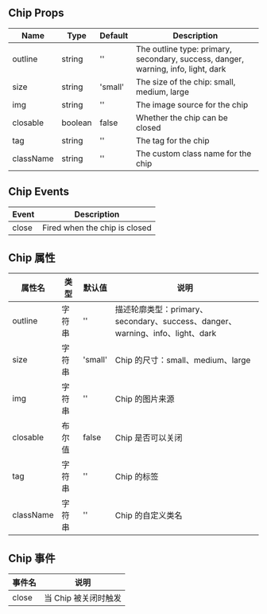 ## Chip Props

| Name      | Type    | Default   | Description                                       |
| --------- | ------- | --------- | ------------------------------------------------- |
| outline   | string  | ''        | The outline type: primary, secondary, success, danger, warning, info, light, dark |
| size      | string  | 'small'   | The size of the chip: small, medium, large       |
| img       | string  | ''        | The image source for the chip                    |
| closable  | boolean | false     | Whether the chip can be closed                    |
| tag       | string  | ''        | The tag for the chip                              |
| className | string  | ''        | The custom class name for the chip                |

## Chip Events

| Event | Description         |
| ----- | ------------------- |
| close | Fired when the chip is closed |


## Chip 属性

| 属性名    | 类型     | 默认值    | 说明                                             |
| -------- | -------- | -------- | ------------------------------------------------ |
| outline  | 字符串   | ''       | 描述轮廓类型：primary、secondary、success、danger、warning、info、light、dark |
| size     | 字符串   | 'small'  | Chip 的尺寸：small、medium、large                |
| img      | 字符串   | ''       | Chip 的图片来源                                   |
| closable | 布尔值   | false    | Chip 是否可以关闭                                 |
| tag      | 字符串   | ''       | Chip 的标签                                      |
| className| 字符串   | ''       | Chip 的自定义类名                                 |

## Chip 事件

| 事件名 | 说明             |
| ------ | ---------------- |
| close  | 当 Chip 被关闭时触发 |